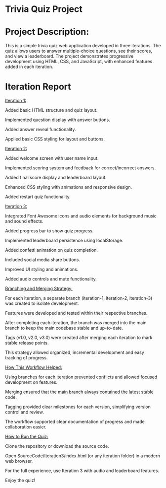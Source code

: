 # Trivia Quiz Project

# Project Description:
This is a simple trivia quiz web application developed in three iterations. The quiz allows users to answer multiple-choice questions, see their scores, and view a leaderboard. The project demonstrates progressive development using HTML, CSS, and JavaScript, with enhanced features added in each iteration.

# Iteration Report
<ins>Iteration 1:</ins>

Added basic HTML structure and quiz layout.

Implemented question display with answer buttons.

Added answer reveal functionality.

Applied basic CSS styling for layout and buttons.

<ins>Iteration 2:</ins>

Added welcome screen with user name input.

Implemented scoring system and feedback for correct/incorrect answers.

Added final score display and leaderboard layout.

Enhanced CSS styling with animations and responsive design.

Added restart quiz functionality.

<ins>Iteration 3:</ins>

Integrated Font Awesome icons and audio elements for background music and sound effects.

Added progress bar to show quiz progress.

Implemented leaderboard persistence using localStorage.

Added confetti animation on quiz completion.

Included social media share buttons.

Improved UI styling and animations.

Added audio controls and mute functionality.

 <ins>Branching and Merging Strategy:</ins>

For each iteration, a separate branch (iteration-1, iteration-2, iteration-3) was created to isolate development.

Features were developed and tested within their respective branches.

After completing each iteration, the branch was merged into the main branch to keep the main codebase stable and up-to-date.

Tags (v1.0, v2.0, v3.0) were created after merging each iteration to mark stable release points.

This strategy allowed organized, incremental development and easy tracking of progress.

<ins>How This Workflow Helped:</ins>

Using branches for each iteration prevented conflicts and allowed focused development on features.

Merging ensured that the main branch always contained the latest stable code.

Tagging provided clear milestones for each version, simplifying version control and review.

The workflow supported clear documentation of progress and made collaboration easier.

<ins>How to Run the Quiz:</ins>

Clone the repository or download the source code.

Open SourceCode/Iteration3/index.html (or any iteration folder) in a modern web browser.

For the full experience, use Iteration 3 with audio and leaderboard features.

Enjoy the quiz!

